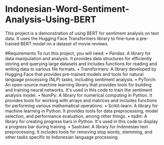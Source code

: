 # Indonesian-Word-Sentiment-Analysis-Using-BERT
This project is a demonstration of using BERT for sentiment analysis on text data. It uses the Hugging Face Transformers library to fine-tune a pre-trained BERT model on a dataset of movie reviews.

#Requirements
To run this project, you will need:
•	Pandas: A library for data manipulation and analysis. It provides data structures for efficiently storing and querying large datasets and includes functions for reading and writing data to various file formats.
•	Transformers: A library developed by Hugging Face that provides pre-trained models and tools for natural language processing (NLP) tasks, including sentiment analysis.
•	PyTorch: An open-source machine learning library that provides tools for building and training neural networks. It's used in this code to train the sentiment analysis model.
•	NumPy: A library for numerical computing in Python. It provides tools for working with arrays and matrices and includes functions for performing various mathematical operations.
•	Scikit-learn: A library for machine learning in Python. It provides tools for data preprocessing, model selection, and performance evaluation, among other things.
•	tqdm: A library for creating progress bars in Python. It's used in this code to display a progress bar during training.
•	Sastrawi: A library for Indonesian text preprocessing. It includes tools for removing stop words, stemming, and other tasks specific to Indonesian language processing.

